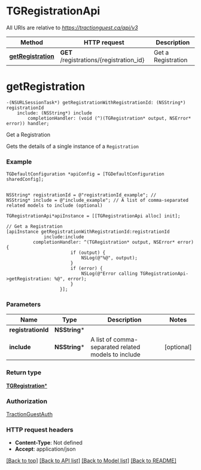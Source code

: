 # TGRegistrationApi

All URIs are relative to *https://tractionguest.ca/api/v3*

Method | HTTP request | Description
------------- | ------------- | -------------
[**getRegistration**](TGRegistrationApi.md#getregistration) | **GET** /registrations/{registration_id} | Get a Registration


# **getRegistration**
```objc
-(NSURLSessionTask*) getRegistrationWithRegistrationId: (NSString*) registrationId
    include: (NSString*) include
        completionHandler: (void (^)(TGRegistration* output, NSError* error)) handler;
```

Get a Registration

Gets the details of a single instance of a `Registration`

### Example 
```objc
TGDefaultConfiguration *apiConfig = [TGDefaultConfiguration sharedConfig];


NSString* registrationId = @"registrationId_example"; // 
NSString* include = @"include_example"; // A list of comma-separated related models to include (optional)

TGRegistrationApi*apiInstance = [[TGRegistrationApi alloc] init];

// Get a Registration
[apiInstance getRegistrationWithRegistrationId:registrationId
              include:include
          completionHandler: ^(TGRegistration* output, NSError* error) {
                        if (output) {
                            NSLog(@"%@", output);
                        }
                        if (error) {
                            NSLog(@"Error calling TGRegistrationApi->getRegistration: %@", error);
                        }
                    }];
```

### Parameters

Name | Type | Description  | Notes
------------- | ------------- | ------------- | -------------
 **registrationId** | **NSString***|  | 
 **include** | **NSString***| A list of comma-separated related models to include | [optional] 

### Return type

[**TGRegistration***](TGRegistration.md)

### Authorization

[TractionGuestAuth](../README.md#TractionGuestAuth)

### HTTP request headers

 - **Content-Type**: Not defined
 - **Accept**: application/json

[[Back to top]](#) [[Back to API list]](../README.md#documentation-for-api-endpoints) [[Back to Model list]](../README.md#documentation-for-models) [[Back to README]](../README.md)

